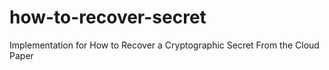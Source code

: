 # how-to-recover-secret
Implementation for How to Recover a Cryptographic Secret From the Cloud Paper
